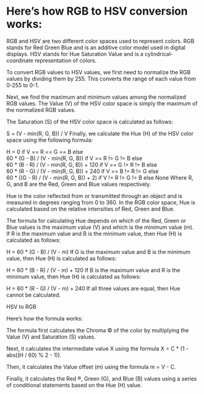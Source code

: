 # Here’s how RGB to HSV conversion works:

RGB and HSV are two different color spaces used to represent colors. RGB stands for Red Green Blue and is an additive color model used in digital displays. HSV stands for Hue Saturation Value and is a cylindrical-coordinate representation of colors.

To convert RGB values to HSV values, we first need to normalize the RGB values by dividing them by 255. This converts the range of each value from 0-255 to 0-1.

Next, we find the maximum and minimum values among the normalized RGB values. The Value (V) of the HSV color space is simply the maximum of the normalized RGB values.

The Saturation (S) of the HSV color space is calculated as follows:

S = (V - min(R, G, B)) / V
Finally, we calculate the Hue (H) of the HSV color space using the following formula:

H = 0 if V == R == G == B else \
    60 * (G - B) / (V - min(R, G, B)) if V == R != G != B else \
    60 * (B - R) / (V - min(R, G, B)) + 120 if V == G != R != B else \
    60 * (R - G) / (V - min(R, G, B)) + 240 if V == B != R != G else \
    60 * ((G - R) / (V - min(R, G, B)) + 2) if V != R != G != B else None
Where R, G, and B are the Red, Green and Blue values respectively.

Hue is the color reflected from or transmitted through an object and is measured in degrees ranging from 0 to 360. In the RGB color space, Hue is calculated based on the relative intensities of Red, Green and Blue.

The formula for calculating Hue depends on which of the Red, Green or Blue values is the maximum value (V) and which is the minimum value (m). If R is the maximum value and B is the minimum value, then Hue (H) is calculated as follows:

H = 60 * (G - B) / (V - m)
If G is the maximum value and B is the minimum value, then Hue (H) is calculated as follows:

H = 60 * (B - R) / (V - m) + 120
If B is the maximum value and R is the minimum value, then Hue (H) is calculated as follows:

H = 60 * (R - G) / (V - m) + 240
If all three values are equal, then Hue cannot be calculated.

HSV to RGB

Here’s how the formula works:

The formula first calculates the Chroma © of the color by multiplying the Value (V) and Saturation (S) values.

Next, it calculates the intermediate value X using the formula X = C * (1 - abs((H / 60) % 2 - 1)).

Then, it calculates the Value offset (m) using the formula m = V - C.

Finally, it calculates the Red ®, Green (G), and Blue (B) values using a series of conditional statements based on the Hue (H) value.